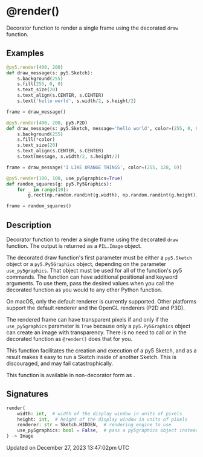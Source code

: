 # @render()

Decorator function to render a single frame using the decorated `draw` function.

## Examples

<div class="example-table">

<div class="example-row"><div class="example-cell-image">

</div><div class="example-cell-code">

```python
@py5.render(400, 200)
def draw_message(s: py5.Sketch):
    s.background(255)
    s.fill(255, 0, 0)
    s.text_size(20)
    s.text_align(s.CENTER, s.CENTER)
    s.text('hello world', s.width/2, s.height/2)

frame = draw_message()
```

</div></div>

<div class="example-row"><div class="example-cell-image">

</div><div class="example-cell-code">

```python
@py5.render(400, 200, py5.P2D)
def draw_message(s: py5.Sketch, message='hello world', color=(255, 0, 0)):
    s.background(255)
    s.fill(*color)
    s.text_size(20)
    s.text_align(s.CENTER, s.CENTER)
    s.text(message, s.width/2, s.height/2)

frame = draw_message('I LIKE ORANGE THINGS', color=(255, 128, 0))
```

</div></div>

<div class="example-row"><div class="example-cell-image">

</div><div class="example-cell-code">

```python
@py5.render(100, 100, use_py5graphics=True)
def random_squares(g: py5.Py5Graphics):
    for _ in range(10):
        g.rect(np.random.randint(g.width), np.random.randint(g.height), 10, 10)

frame = random_squares()
```

</div></div>

</div>

## Description

Decorator function to render a single frame using the decorated `draw` function. The output is returned as a `PIL.Image` object.

The decorated draw function's first parameter must be either a `py5.Sketch` object or a `py5.Py5Graphics` object, depending on the parameter `use_py5graphics`. That object must be used for all of the function's py5 commands. The function can have additional positional and keyword arguments. To use them, pass the desired values when you call the decorated function as you would to any other Python function.

On macOS, only the default renderer is currently supported. Other platforms support the default renderer and the OpenGL renderers (P2D and P3D).

The rendered frame can have transparent pixels if and only if the `use_py5graphics` parameter is `True` because only a `py5.Py5Graphics` object can create an image with transparency. There is no need to call [](py5graphics_begin_draw) or [](py5graphics_end_draw) in the decorated function as `@render()` does that for you.

This function facilitates the creation and execution of a py5 Sketch, and as a result makes it easy to run a Sketch inside of another Sketch. This is discouraged, and may fail catastrophically.

This function is available in non-decorator form as [](py5functions_render_frame).

## Signatures

```python
render(
    width: int,  # width of the display window in units of pixels
    height: int,  # height of the display window in units of pixels
    renderer: str = Sketch.HIDDEN,  # rendering engine to use
    use_py5graphics: bool = False,  # pass a py5graphics object instead of a sketch object
) -> Image
```

Updated on December 27, 2023 13:47:02pm UTC
